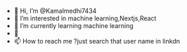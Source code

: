 - 👋 Hi, I’m @Kamalmedhi7434
- 👀 I’m interested in machine learning,Nextjs,React
- 🌱 I’m currently learning machine learning 
- 💞️ 
- 📫 How to reach me ?just search that user name in linkdn

<!---
Kamalmedhi7434/Kamalmedhi7434 is a ✨ special ✨ repository because its `README.md` (this file) appears on your GitHub profile.
You can click the Preview link to take a look at your changes.
--->
